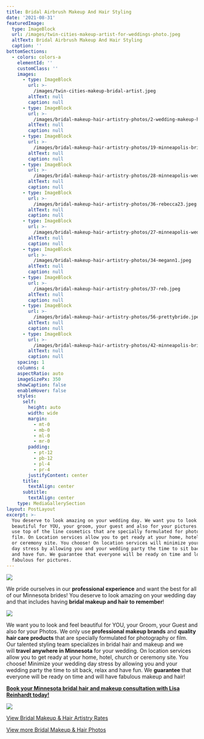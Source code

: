 ```yaml
---
title: Bridal Airbrush Makeup And Hair Styling
date: '2021-08-31'
featuredImage:
  type: ImageBlock
  url: /images/twin-cities-makeup-artist-for-weddings-photo.jpeg
  altText: Bridal Airbrush Makeup And Hair Styling
  caption: ''
bottomSections:
  - colors: colors-a
    elementId: ''
    customClass: ''
    images:
      - type: ImageBlock
        url: >-
          /images/twin-cities-makeup-bridal-artist.jpeg
        altText: null
        caption: null
      - type: ImageBlock
        url: >-
          /images/bridal-makeup-hair-artistry-photos/2-wedding-makeup-hair-artist-twin-cities-makeup.jpeg
        altText: null
        caption: null
      - type: ImageBlock
        url: >-
          /images/bridal-makeup-hair-artistry-photos/19-minneapolis-bridal-hair-makeup-srtist.jpeg
        altText: null
        caption: null
      - type: ImageBlock
        url: >-
          /images/bridal-makeup-hair-artistry-photos/28-minneapolis-wedding-eye-lashes.jpeg
        altText: null
        caption: null
      - type: ImageBlock
        url: >-
          /images/bridal-makeup-hair-artistry-photos/36-rebecca23.jpeg
        altText: null
        caption: null
      - type: ImageBlock
        url: >-
          /images/bridal-makeup-hair-artistry-photos/27-minneapolis-wedding-hair-makeup-artist.jpeg
        altText: null
        caption: null
      - type: ImageBlock
        url: >-
          /images/bridal-makeup-hair-artistry-photos/34-megann1.jpeg
        altText: null
        caption: null
      - type: ImageBlock
        url: >-
          /images/bridal-makeup-hair-artistry-photos/37-reb.jpeg
        altText: null
        caption: null
      - type: ImageBlock
        url: >-
          /images/bridal-makeup-hair-artistry-photos/56-prettybride.jpeg
        altText: null
        caption: null
      - type: ImageBlock
        url: >-
          /images/bridal-makeup-hair-artistry-photos/42-minneapolis-bridal-makeup2.jpeg
        altText: null
        caption: null
    spacing: 1
    columns: 4
    aspectRatio: auto
    imageSizePx: 350
    showCaption: false
    enableHover: false
    styles:
      self:
        height: auto
        width: wide
        margin:
          - mt-0
          - mb-0
          - ml-0
          - mr-0
        padding:
          - pt-12
          - pb-12
          - pl-4
          - pr-4
        justifyContent: center
      title:
        textAlign: center
      subtitle:
        textAlign: center
    type: MediaGallerySection        
layout: PostLayout
excerpt: >-
  You deserve to look amazing on your wedding day. We want you to look and feel
  beautiful for YOU, your groom, your guest and also for your pictures. We only
  use top of the line cosmetics that are specially formulated for photography or
  film. On Location services allow you to get ready at your home, hotel, church
  or ceremony site. You choose! On location services will minimize your wedding
  day stress by allowing you and your wedding party the time to sit back, relax
  and have fun. We guarantee that everyone will be ready on time and looking
  fabulous for pictures.
---
```

![](/images/bridal-makeup-hair-artistry-photos/minneapolis-wedding-hair-styles-0236.jpeg)

We pride ourselves in our **professional experience** and want the best for all of our Minnesota brides! You deserve to look amazing on your wedding day and that includes having **bridal makeup and hair to remember**!

![](/images/bridal-makeup-hair-artistry-photos/24-minneapolis-vintage-wedding-style.jpeg)

We want you to look and feel beautiful for YOU, your Groom, your Guest and also for your Photos. We only use **professional makeup brands** and **quality hair care products** that are specially formulated for photography or film. Our talented styling team specializes in bridal hair and makeup and we will **travel anywhere in Minnesota** for your wedding. On location services allow you to get ready at your home, hotel, church or ceremony site. You choose! Minimize your wedding day stress by allowing you and your wedding party the time to sit back, relax and have fun. We **guarantee** that everyone will be ready on time and will have fabulous makeup and hair! 

[**Book your Minnesota bridal hair and makeup consultation with Lisa Reinhardt today!**](/contact)

![](/images/bridal-makeup-hair-artistry-photos/23-minneapolis-wedding-hair-artist.jpeg)

[View Bridal Makeup & Hair Artistry Rates](/wedding-rates)

[View more Bridal Makeup & Hair Photos](/bridal-makeup-hair-artistry-photos)

